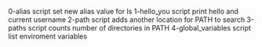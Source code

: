 0-alias script set new alias value for ls
1-hello_you script print hello and current username
2-path script adds another location for PATH to search
3-paths script counts number of directories in PATH
4-global_variables script list enviroment variables
